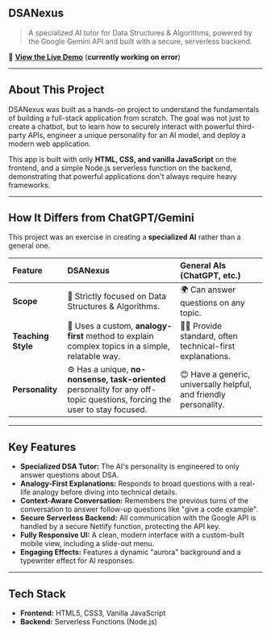 ##  DSANexus

> A specialized AI tutor for Data Structures & Algorithms, powered by the Google Gemini API and built with a secure, serverless backend.

🔗 [**View the Live Demo**](https://dsa-nexus.netlify.app/)
(**currently working on error**)


---

## About This Project

DSANexus was built as a hands-on project to understand the fundamentals of building a full-stack application from scratch. The goal was not just to create a chatbot, but to learn how to securely interact with powerful third-party APIs, engineer a unique personality for an AI model, and deploy a modern web application.

This app is built with only **HTML, CSS, and vanilla JavaScript** on the frontend, and a simple Node.js serverless function on the backend, demonstrating that powerful applications don't always require heavy frameworks.

---

##  How It Differs from ChatGPT/Gemini

This project was an exercise in creating a **specialized AI** rather than a general one.

| Feature | DSANexus | General AIs (ChatGPT, etc.) |
| :--- | :--- | :--- |
| **Scope** | 🧠 Strictly focused on Data Structures & Algorithms. | 🌍 Can answer questions on any topic. |
| **Teaching Style** | 📖 Uses a custom, **analogy-first** method to explain complex topics in a simple, relatable way. | 🧑‍🏫 Provide standard, often technical-first explanations. |
| **Personality** | ⚙️ Has a unique, **no-nonsense, task-oriented** personality for any off-topic questions, forcing the user to stay focused. | 😊 Have a generic, universally helpful, and friendly personality. |

---

##  Key Features

* **Specialized DSA Tutor:** The AI's personality is engineered to only answer questions about DSA.
* **Analogy-First Explanations:** Responds to broad questions with a real-life analogy before diving into technical details.
* **Context-Aware Conversation:** Remembers the previous turns of the conversation to answer follow-up questions like "give a code example".
* **Secure Serverless Backend:** All communication with the Google API is handled by a secure Netlify function, protecting the API key.
* **Fully Responsive UI:** A clean, modern interface with a custom-built mobile view, including a slide-out menu.
* **Engaging Effects:** Features a dynamic "aurora" background and a typewriter effect for AI responses.

---

##  Tech Stack

* **Frontend:** HTML5, CSS3, Vanilla JavaScript
* **Backend:** Serverless Functions (Node.js)

